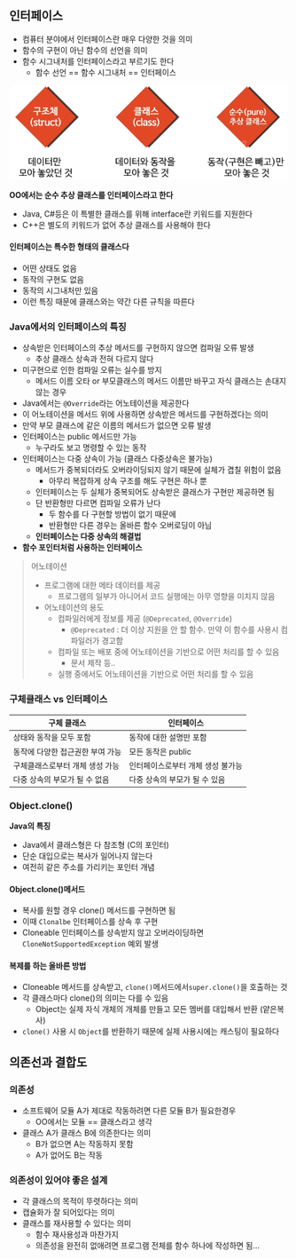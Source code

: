 ## 인터페이스

- 컴퓨터 분야에서 인터페이스란 매우 다양한 것을 의미
- 함수의 구현이 아닌 함수의 선언을 의미
- 함수 시그내처를 인터페이스라고 부르기도 한다
  - 함수 선언 == 함수 시그내처 == 인터페이스



![interface](./images/08_1.png)

**OO에서는 순수 추상 클래스를 인터페이스라고 한다**

- Java, C#등은 이 특별한 클래스를 위해 interface란 키워드를 지원한다
- C++은 별도의 키워드가 없어 추상 클래스를 사용해야 한다





#### 인터페이스는 특수한 형태의 클래스다

- 어떤 상태도 없음
- 동작의 구현도 없음
- 동작의 시그내처만 있음
- 이런 특징 때문에 클래스와는 약간 다른 규칙을 따른다



### Java에서의 인터페이스의 특징

- 상속받은 인터페이스의 추상 메서드를 구현하지 않으면 컴파일 오류 발생
  - 추상 클래스 상속과 전혀 다르지 않다
- 미구현으로 인한 컴파일 오류는 실수를 방지
  - 메서드 이름 오타 or 부모클래스의 메서드 이름만 바꾸고 자식 클래스는 손대지 않는 경우
-  Java에서는 `@Override`라는 어노테이션을 제공한다
  - 이 어노테이션을 메서드 위에 사용하면 상속받은 메서드를 구현하겠다는 의미
  - 만약 부모 클래스에 같은 이름의 메서드가 없으면 오류 발생
- 인터페이스는 public 메서드만 가능
  - 누구라도 보고 명령할 수 있는 동작
- 인터페이스는 다중 상속이 가능 (클래스 다중상속은 불가능)
  - 메서드가 중복되더라도 오버라이딩되지 않기 때문에 실체가 겹칠 위험이 없음
    - 아무리 복잡하게 상속 구조를 해도 구현은 하나 뿐
  - 인터페이스는 두 실체가 중복되어도 상속받은 클래스가 구현만 제공하면 됨
  - 단 반환형만 다르면 컴파일 오류가 난다
    - 두 함수를 다 구현할 방법이 없기 때문에
    - 반환형만 다른 경우는 올바른 함수 오버로딩이 아님
  - **인터페이스는 다중 상속의 해결법**
- **함수 포인터처럼 사용하는 인터페이스**



> 어노테이션
>
> - 프로그램에 대한 메타 데이터를 제공
>   - 프로그램의 일부가 아니어서 코드 실행에는 아무 영향을 미치지 않음
> - 어노테이션의 용도
>   - 컴파일러에게 정보를 제공 (`@Deprecated`, `@Override`)
>     - `@Deprecated` : 더 이상 지원을 안 할 함수. 만약 이 함수를 사용시 컴파일러가 경고함
>   - 컴파일 또는 배포 중에 어노테이션을 기반으로 어떤 처리를 할 수 있음
>     - 문서 제작 등..
>   - 실행 중에서도 어노테이션을 기반으로 어떤 처리를 할 수 있음





### 구체클래스 vs 인터페이스

| 구체 클래스                      | 인터페이스                        |
| -------------------------------- | --------------------------------- |
| 상태와 동작을 모두 포함          | 동작에 대한 설명만 포함           |
| 동작에 다양한 접근권한 부여 가능 | 모든 동작은 public                |
| 구체클래스로부터 개체 생성 가능  | 인터페이스로부터 개체 생성 불가능 |
| 다중 상속의 부모가 될 수 없음    | 다중 상속의 부모가 될 수 있음     |

### Object.clone()

**Java의 특징**

- Java에서 클래스형은 다 참조형 (C의 포인터)
- 단순 대입으로는 복사가 일어나지 않는다
- 여전히 같은 주소를 가리키는 포인터 개념

#### Object.clone()메서드

- 복사를 원할 경우 clone() 메서드를 구현하면 됨
- 이때 `Clonalbe` 인터페이스를 상속 후 구현
- Cloneable 인터페이스를 상속받지 않고 오버라이딩하면 `CloneNotSupportedException` 예외 발생



#### 복제를 하는 올바른 방법

- Cloneable 메서드를 상속받고, `clone()`메서드에서`super.clone()`을 호출하는 것
- 각 클래스마다 clone()의 의미는 다를 수 있음
  - Object는 실제 자식 개체의 개체를 만들고 모든 멤버를 대입해서 반환 (얕은복사)
- `clone()` 사용 시 `Object`를 반환하기 때문에 실제 사용시에는 캐스팅이 필요하다

 

## 의존선과 결합도

### 의존성

- 소프트웨어 모듈 A가 제대로 작동하려면 다른 모듈 B가 필요한경우
  - OO에서는 모듈 == 클래스라고 생각
- 클래스 A가 클래스 B에 의존한다는 의미
  - B가 없으면 A는 작동하지 못함
  - A가 없어도 B는 작동

### 의존성이 있어야 좋은 설계

- 각 클래스의 목적이 뚜렷하다는 의미
- 캡슐화가 잘 되어있다는 의미
- 클래스를 재사용할 수 있다는 의미
  - 함수 재사용성과 마찬가지
  - 의존성을 완전히 없애려면 프로그램 전체를 함수 하나에 작성하면 됨...

